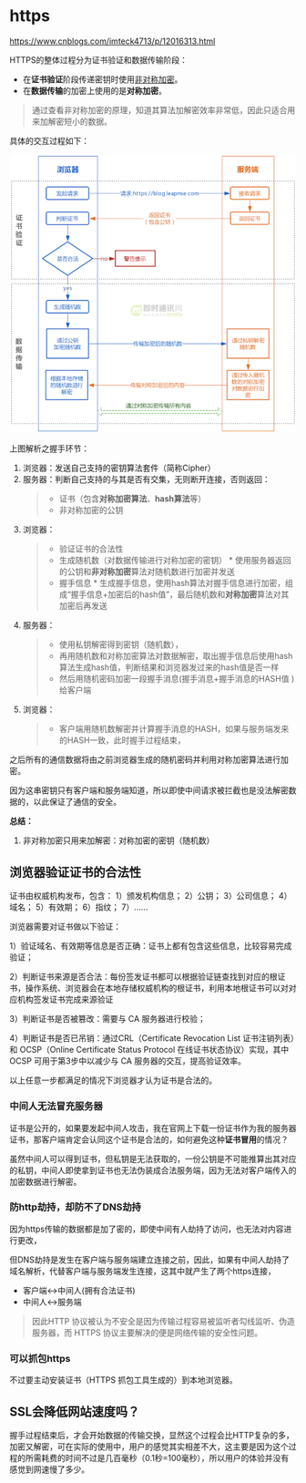 # https

https://www.cnblogs.com/imteck4713/p/12016313.html

HTTPS的整体过程分为证书验证和数据传输阶段：
* 在**证书验证**阶段传递密钥时使用[非对称加密](https://blog.csdn.net/wjiabin/article/details/85228078)。
* 在**数据传输**的加密上使用的是**对称加密**。

>通过查看非对称加密的原理，知道其算法加解密效率非常低，因此只适合用来加解密短小的数据。

具体的交互过程如下： 

![](media/1.png)

上图解析之握手环节：

1. 浏览器：发送自己支持的密钥算法套件（简称Cipher）
2. 服务器：判断自己支持的与其是否有交集，无则断开连接，否则返回：
   >* 证书（包含**对称加密算法**、**hash算法**等）
   >* 非对称加密的公钥
3. 浏览器：
   >* 验证证书的合法性
   >* 生成随机数（对数据传输进行对称加密的密钥）
       * 使用服务器返回的公钥和**非对称加密**算法对随机数进行加密并发送
   >* 握手信息
       * 生成握手信息，使用hash算法对握手信息进行加密，组成“握手信息+加密后的hash值”，最后随机数和**对称加密**算法对其加密后再发送
4. 服务器：
   >* 使用私钥解密得到密钥（随机数），
   >* 再用随机数和对称加密算法对数据解密，取出握手信息后使用hash算法生成hash值，判断结果和浏览器发过来的hash值是否一样
   >* 然后用随机密码加密一段握手消息(握手消息+握手消息的HASH值 )给客户端
5. 浏览器：
   >* 客户端用随机数解密并计算握手消息的HASH，如果与服务端发来的HASH一致，此时握手过程结束，
   
之后所有的通信数据将由之前浏览器生成的随机密码并利用对称加密算法进行加密。

因为这串密钥只有客户端和服务端知道，所以即使中间请求被拦截也是没法解密数据的，以此保证了通信的安全。

**总结：**

1. 非对称加密只用来加解密：对称加密的密钥（随机数）

## 浏览器验证证书的合法性

证书由权威机构发布，包含：
1）颁发机构信息；
2）公钥；
3）公司信息；
4）域名；
5）有效期；
6）指纹；
7）......

浏览器需要对证书做以下验证：

1）验证域名、有效期等信息是否正确：证书上都有包含这些信息，比较容易完成验证；

2）判断证书来源是否合法：每份签发证书都可以根据验证链查找到对应的根证书，操作系统、浏览器会在本地存储权威机构的根证书，利用本地根证书可以对对应机构签发证书完成来源验证

3）判断证书是否被篡改：需要与 CA 服务器进行校验；

4）判断证书是否已吊销：通过CRL（Certificate Revocation List 证书注销列表）和 OCSP（Online Certificate Status Protocol 在线证书状态协议）实现，其中 OCSP 可用于第3步中以减少与 CA 服务器的交互，提高验证效率。

以上任意一步都满足的情况下浏览器才认为证书是合法的。

### 中间人无法冒充服务器

证书是公开的，如果要发起中间人攻击，我在官网上下载一份证书作为我的服务器证书，那客户端肯定会认同这个证书是合法的，如何避免这种**证书冒用**的情况？

虽然中间人可以得到证书，但私钥是无法获取的，一份公钥是不可能推算出其对应的私钥，中间人即使拿到证书也无法伪装成合法服务端，因为无法对客户端传入的加密数据进行解密。

### 防http劫持，却防不了DNS劫持

因为https传输的数据都是加了密的，即使中间有人劫持了访问，也无法对内容进行更改，

但DNS劫持是发生在客户端与服务端建立连接之前，因此，如果有中间人劫持了域名解析，代替客户端与服务端发生连接，这其中就产生了两个https连接，
   * 客户端<->中间人(拥有合法证书)
   * 中间人<->服务端

>因此HTTP 协议被认为不安全是因为传输过程容易被监听者勾线监听、伪造服务器，而 HTTPS 协议主要解决的便是网络传输的安全性问题。

### 可以抓包https

不过要主动安装证书（HTTPS 抓包工具生成的）到本地浏览器。

## SSL会降低网站速度吗？

握手过程结束后，才会开始数据的传输交换，显然这个过程会比HTTP复杂的多，加密又解密，可在实际的使用中，用户的感觉其实相差不大，这主要是因为这个过程的所需耗费的时间不过是几百毫秒（0.1秒=100毫秒），所以用户的体验并没有感觉到网速慢了多少。